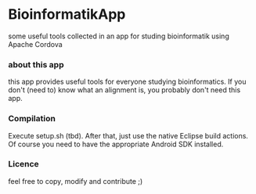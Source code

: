 BioinformatikApp
================

some useful tools collected in an app for studing bioinformatik using Apache Cordova

### about this app 

this app provides useful tools for everyone studying bioinformatics.
If you don't (need to) know what an alignment is, you probably don't need this app. 

### Compilation

Execute setup.sh (tbd).
After that, just use the native Eclipse build actions.
Of course you need to have the appropriate Android SDK installed.

### Licence

feel free to copy, modify and contribute ;)
